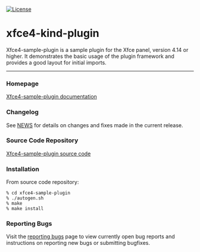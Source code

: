 [![License](https://img.shields.io/badge/License-GPL%20v2-blue.svg)](https://gitlab.xfce.org/panel-plugins/xfce4-sample-plugin/-/blob/master/COPYING)

# xfce4-kind-plugin

Xfce4-sample-plugin is a sample plugin for the Xfce panel, version 4.14 or higher.
It demonstrates the basic usage of the plugin framework and provides a
good layout for initial imports.

----

### Homepage

[Xfce4-sample-plugin documentation](https://docs.xfce.org/panel-plugins/xfce4-sample-plugin)

### Changelog

See [NEWS](https://gitlab.xfce.org/panel-plugins/xfce4-sample-plugin/-/blob/master/NEWS) for details on changes and fixes made in the current release.

### Source Code Repository

[Xfce4-sample-plugin source code](https://gitlab.xfce.org/panel-plugins/xfce4-sample-plugin)

### Installation

From source code repository: 

    % cd xfce4-sample-plugin
    % ./autogen.sh
    % make
    % make install

### Reporting Bugs

Visit the [reporting bugs](https://docs.xfce.org/panel-plugins/xfce4-sample-plugin/bugs) page to view currently open bug reports and instructions on reporting new bugs or submitting bugfixes.

